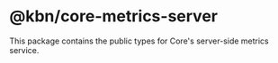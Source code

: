 # @kbn/core-metrics-server

This package contains the public types for Core's server-side metrics service.
